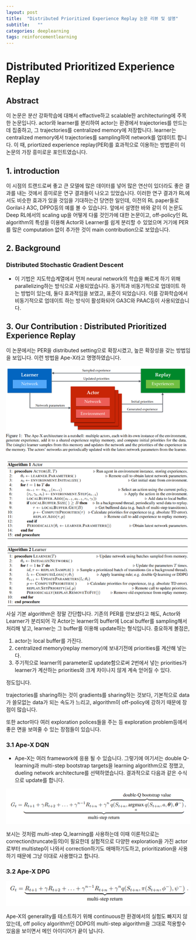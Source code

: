 ```yaml
---
layout: post
title:  "Distributed Prioritized Experience Replay 논문 리뷰 및 설명"
subtitle:   ""
categories: deeplearning
tags: reinforcementlearning
---
```


# Distributed Prioritized Experience Replay

## Abstract

이 논문은 분산 강화학습에 대해서 effactive하고 scalable한 architecturing에 주목한 논문입니다. actor와 learner를 분리하여 actor는 환경에서 trajectories를 만드는데 집중하고,
그 trajectories를 centralized memory에 저장합니다. learner는 centralized memory에서 trajectories를 sampling하여 network를 업데이트 합니다. 
이 때, priortized experience replay(PER)를 효과적으로 이용하는 방법론이 이 논문의 가장 흥미로운 포인트였습니다.

## 1. introduction
이 시점의 트랜드로써 좋고 큰 모델에 많은 데이터를 넣어 많은 연산이 있더라도 좋은 결과를 내는 것에서 흥미로운 연구 결과들이 나오고 있었습니다.
이러한 연구 결과가 RL에서도 비슷한 효과가 있을 것임을 기대하는건 당연한 일인데, 이전의 RL paper들로 Gorila나 A3C, DPPO등의 예를 볼 수 있습니다.
앞에서 설명한 바와 같이 이 논문도 Deep RL에서의 scaling up을 어떻게 다룰 것인가에 대한 논문이고, 
off-policy인 RL algorithm의 특성을 이용해 Actor와 Learner를 쉽게 분리할 수 있었으며 거기에 PER를 
많은 computation 없이 추가한 것이 main contribution으로 보았습니다. 

## 2. Background

### Distributed Stochastic Gradient Descent
* 이 기법은 지도학습계열에서 먼저 neural network의 학습을 빠르게 하기 위해 parallelizing하는 방식으로 사용되었습니다. 동기적과 비동기적으로 업데이트 하는 방법이 있는데, 둘다 효과적임을 보였고, 표준이 되었습니다. 이를 강화학습에서 비동기적으로 업데이트 하는 방식이 활성화되어 GA3C와 PAAC등이 사용되었습니다.

## 3. Our Contribution : Distributed Prioritized Experience Replay
이 논문에서는 PER을 distributed setting으로 확장시켰고, 높은 확장성을 갖는 방법임을 보입니다. 이런 방법을 Ape-X라고 명명하였습니다.

![Apex](/assets/img/apex_1.PNG)

![Apex](/assets/img/apex_2.PNG)
사실 기본 algorithm은 정말 간단합니다. 기존의 PER를 안보셨다고 해도, Actor와 Learner가 분리되어 각 Actor는 learner의 buffer에 Local buffer를 sampling해서 처리해 넣고, learner는 그 buffer를 이용해 update하는 형식입니다. 중요하게 볼점은, 
  1. actor는 local buffer를 가진다. 
  2. centralized memory(replay memory)에 보내기전에 priorities를 계산해 넣는다.
  3. 주기적으로 learner의 parameter로 update함으로써 2번에서 넣는 priorities가 learner가 계산하는 priorities와 크게 차이나지 않게 계속 얻어질 수 있다.

정도입니다.

trajectories를 sharing하는 것이 gradients를 sharing하는 것보다, 기본적으로 data가 쓸모없는 data가 되는 속도가 느리고, algorithm이 off-policy에 강하기 때문에 장점이 많습니다.

또한 actor마다 여러 exploration polices들을 주는 등 exploration problem등에서 좋은 면을 보여줄 수 있는 장점들이 있습니다.

### 3.1 Ape-X DQN
* Ape-X는 여러 framework에 응용 될 수 있습니다. 그렇기에 여기서는 double Q-learning과 multi-step bootstrap targets을 learning algorithm으로 정했고, dueling network architecture를 선택하였습니다. 결과적으로 다음과 같은 수식으로 update를 합니다.

![Apex](/assets/img/apex_3.PNG)

보시는 것처럼 multi-step Q_learning를 사용하는데 이때 이론적으로는 correction(truncate등의)이 필요한데 실험적으로 다양한 exploration을 가진 actor로부터 multistep이 나와서 correction하기도 애매하기도하고, prioritization을 사용하기 때문에 그냥 이대로 사용했다고 합니다.

### 3.2 Ape-X DPG

![Apex](/assets/img/apex_4.PNG)

Ape-X의 generality를 테스트하기 위해 continuous한 환경에서의 실험도 빠지지 않았는데, off policy algorithm인 DDPG의 multi-step algorithm을 그대로 적용할수 있음을 보이면서 메인 아이디어가 끝이 납니다.

